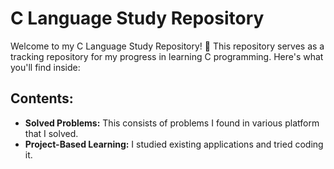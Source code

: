# C Language Study Repository

Welcome to my C Language Study Repository! 🚀 This repository serves as a tracking repository for my progress in learning C programming. Here's what you'll find inside:

## Contents:

- **Solved Problems:** This consists of problems I found in various platform that I solved.
- **Project-Based Learning:** I studied existing applications and tried coding it.

